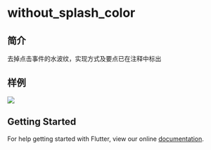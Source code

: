 # without_splash_color
## 简介
去掉点击事件的水波纹，实现方式及要点已在注释中标出
## 样例
![](https://user-gold-cdn.xitu.io/2018/10/26/166ac2c58eaf523d?w=358&h=739&f=gif&s=43598)

## Getting Started

For help getting started with Flutter, view our online
[documentation](https://flutter.io/).
